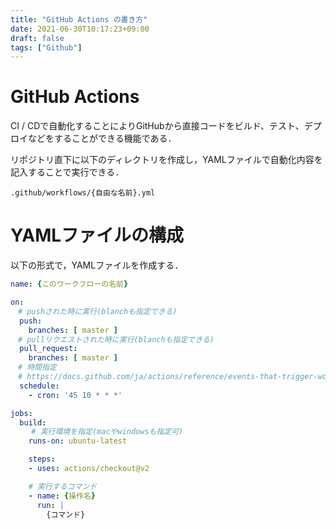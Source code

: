 ```yaml
---
title: "GitHub Actions の書き方"
date: 2021-06-30T10:17:23+09:00
draft: false
tags: ["Github"] 
---
```

<!--more-->
# GitHub Actions
CI / CDで自動化することによりGitHubから直接コードをビルド、テスト、デプロイなどをすることができる機能である．

リポジトリ直下に以下のディレクトリを作成し，YAMLファイルで自動化内容を記入することで実行できる．
```
.github/workflows/{自由な名前}.yml
```

# YAMLファイルの構成

以下の形式で，YAMLファイルを作成する．

```yml
name: {このワークフローの名前}

on:
　# pushされた時に実行(blanchも指定できる)
  push:
    branches: [ master ]
　# pullリクエストされた時に実行(blanchも指定できる)
  pull_request:
    branches: [ master ]
　# 時間指定
　# https://docs.github.com/ja/actions/reference/events-that-trigger-workflows
  schedule:
    - cron: '45 10 * * *'

jobs:
  build:
  　 # 実行環境を指定(macやwindowsも指定可)
    runs-on: ubuntu-latest

    steps:
    - uses: actions/checkout@v2

    # 実行するコマンド
    - name: {操作名}
      run: |
        {コマンド}

```
